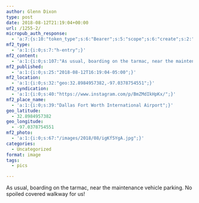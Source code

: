 ```yaml
---
author: Glenn Dixon
type: post
date: 2018-08-12T21:19:04+00:00
url: /1255-2/
micropub_auth_response:
  - 'a:7:{s:10:"token_type";s:6:"Bearer";s:5:"scope";s:6:"create";s:2:"me";s:28:"https://glenn.thedixons.net/";s:9:"issued_by";s:55:"https://glenn.thedixons.net/wp-json/indieauth/1.0/token";s:9:"client_id";s:23:"https://ownyourgram.com";s:9:"issued_at";i:1533209346;s:4:"user";i:1;}'
mf2_type:
  - 'a:1:{i:0;s:7:"h-entry";}'
mf2_content:
  - 'a:1:{i:0;s:107:"As usual, boarding on the tarmac, near the maintenance vehicle parking.  No spoiled covered walkway for us!";}'
mf2_published:
  - 'a:1:{i:0;s:25:"2018-08-12T16:19:04-05:00";}'
mf2_location:
  - 'a:1:{i:0;s:32:"geo:32.8984957382,-97.0378754551";}'
mf2_syndication:
  - 'a:1:{i:0;s:40:"https://www.instagram.com/p/BmZMdIkHpKx/";}'
mf2_place_name:
  - 'a:1:{i:0;s:39:"Dallas Fort Worth International Airport";}'
geo_latitude:
  - 32.8984957382
geo_longitude:
  - -97.0378754551
mf2_photo:
  - 'a:1:{i:0;s:67:"/images/2018/08/igKf5YgA.jpg";}'
categories:
  - Uncategorized
format: image
tags:
  - pics

---
```

As usual, boarding on the tarmac, near the maintenance vehicle parking. No spoiled covered walkway for us!